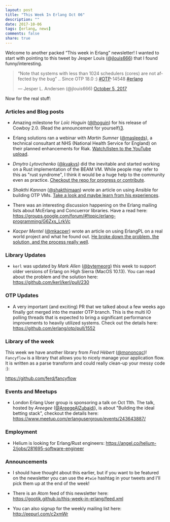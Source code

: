 ```yaml
---
layout: post
title: "This Week In Erlang Oct 06"
description: ""
date: 2017-10-06
tags: [erlang, news]
comments: false
share: true
---
```


Welcome to another packed “This week in Erlang” newsletter! I wanted to start with pointing to this tweet by Jesper Louis ([@jlouis666][1]) that I found funny/interesting. 

<blockquote class="twitter-tweet" data-lang="en"><p lang="en" dir="ltr">“Note that systems with less than 1024 schedulers (cores) are not affected by the bug” .. Since OTP 18.0 :) <a href="https://twitter.com/hashtag/OTP?src=hash&amp;ref_src=twsrc%5Etfw">#OTP</a>-14548 <a href="https://twitter.com/hashtag/erlang?src=hash&amp;ref_src=twsrc%5Etfw">#erlang</a></p>&mdash; Jesper L. Andersen (@jlouis666) <a href="https://twitter.com/jlouis666/status/916021955454799873?ref_src=twsrc%5Etfw">October 5, 2017</a></blockquote>
<script async src="//platform.twitter.com/widgets.js" charset="utf-8"></script>

Now for the real stuff:

### Articles and Blog posts

- Amazing milestone for *Loïc Hoguin* ([@lhoguin][2]) for his release of Cowboy 2.0. (Read the announcement for yourself)[3].

- Erlang solutions ran a webinar with *Martin Sumner* ([@masleeds][4]), a technical consultant at NHS (National Health Service for England) on their planned enhancements for Riak. 
[Watch/listen to the YouTube upload][5].

- *Dmytro Lytovchenko* ([@kvakvs][6]) did the inevitable and started working on a Rust implementation of the BEAM VM. While people may refer to this as "rust syndrome", I think it would be a huge help to the community even as practice. [Checkout the repo for progress or contribute][7].

- *Shakthi Kannan* ([@shakthimaan][8]) wrote an article on using Ansible for building OTP VMs. [Take a look and maybe learn from his experiences][9].

- There was an interesting discussion happening on the Erlang mailing lists about McErlang and Concuerror libraries. Have a read here: <https://groups.google.com/forum/#!topic/erlang-programming/G6Zxs_LrkVc>

- *Kacper Mentel* ([@mkacper][10]) wrote an article on using ErlangPL on a real world project and what he found out. [He broke down the problem, the solution, and the process really well][11].

### Library Updates
- `kerl` was updated by *Mark Allen* ([@bytemeorg][12]) this week to support older versions of Erlang on High Sierra (MacOS 10.13). You can read about the problem and the solution here: <https://github.com/kerl/kerl/pull/230>

### OTP Updates
- A very important (and exciting) PR that we talked about a few weeks ago finally got merged into the master OTP branch. This is the multi IO polling threads that is expected to bring a significant performance improvements to heavily utilized systems. Check out the details here: <https://github.com/erlang/otp/pull/1552>

### Library of the week
This week we have another library from *Fred Hèbert* ([@mononcqc][13])! `Fancyflow` is a library that allows you to nicely manage your application flow. It is written as a parse transform and could really clean-up your messy code :):

<https://github.com/ferd/fancyflow>

### Events and Meetups
- London Erlang User group is sponsoring a talk on Oct 11th. The talk, hosted by *Areegee* ([@AreegeAlZubaidi][14]), is about "Building the ideal betting stack", checkout the details here: <https://www.meetup.com/erlangusergroup/events/243643887/>

### Employment
- Helium is looking for Erlang/Rust engineers: <https://angel.co/helium-2/jobs/281695-software-engineer>

### Announcements
- I should have thought about this earlier, but if you want to be featured on the newsletter you can use the `#twie` hashtag in your tweets and I'll pick them up at the end of the week!

- There is an Atom feed of this newsletter here:
   <https://gootik.github.io/this-week-in-erlang/feed.xml>

- You can also signup for the weekly mailing list here: <http://eepurl.com/c2xmWr>


[1]: https://twitter.com/jlouis666

[2]: https://twitter.com/lhoguin
[3]: https://ninenines.eu/articles/cowboy-2.0.0/

[4]: https://twitter.com/masleeds
[5]: https://www.youtube.com/watch?v=WFghXj5Bus8

[6]: https://twitter.com/kvakvs
[7]: https://github.com/kvakvs/ErlangRT

[8]: https://twitter.com/shakthimaan
[9]: http://opensourceforu.com/2017/10/developing-virtual-machine-erlangotp-using-ansible/

[10]: https://twitter.com/mentel.kk
[11]: https://medium.com/@mentel.kk/using-erlang-performance-lab-with-a-real-project-f101f39619c7

[12]: https://twitter.com/bytemeorg

[13]: https://twitter.com/mononcqc

[14]: https://twitter.com/AreegeAlZubaidi
